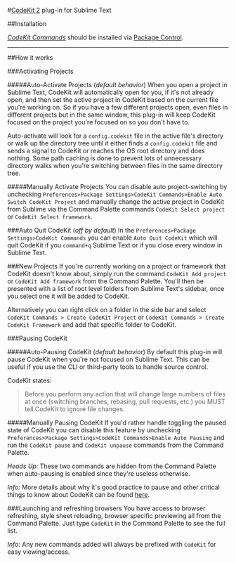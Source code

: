 #[CodeKit 2](https://incident57.com/codekit/) plug-in for Sublime Text


##Installation

*[CodeKit Commands](https://sublime.wbond.net/packages/CodeKit%20Commands)* should be installed via [Package Control](https://sublime.wbond.net/installation).

----

##How it works

###Activating Projects

#####Auto-Activate Projects (*default behavior*)
When you open a project in Sublime Text, CodeKit will automatically open for you, if it's not already open, and then set the active project in CodeKit based on the current file you're working on. So if you have a few different projects open, even files in different projects but in the same window, this plug-in will keep CodeKit focused on the project you're focused on so you don't have to.

Auto-activate will look for a `config.codekit` file in the active file's directory or walk up the directory tree until it either finds a `config.codekit` file and sends a signal to CodeKit or reaches the OS root directory and does nothing. Some path caching is done to prevent lots of unnecessary directory walks when
you're switching between files in the same directory tree.

#####Manually Activate Projects
You can disable auto project-switching by unchecking `Preferences>Package Settings>CodeKit Commands>Enable Auto Switch CodeKit Project` and manually change the active project in CodeKit from Sublime via the Command Palette commands `CodeKit Select project` or `CodeKit Select framework`.

###Auto Quit CodeKit (*off by default*)
In the `Preferences>Package Settings>CodeKit Commands` you can enable `Auto Quit CodeKit` which will quit CodeKit if you `command+q` Sublime Text or if you close every window in Sublime Text.

###New Projects
If you're currently working on a project or framework that CodeKit doesn't know about, simply run the command `CodeKit Add project` or `CodeKit Add framework` from the Command Palette. You'll then be presented with a list of root level folders from Sublime Text's sidebar, once you select one it will be added to CodeKit.

Alternatively you can right click on a folder in the side bar and select `CodeKit Commands > Create CodeKit Project` or `CodeKit Commands > Create CodeKit Framework` and add that specific folder to CodeKit.

###Pausing CodeKit

#####Auto-Pausing CodeKit (*default behavior*)
By default this plug-in will pause CodeKit when you're not focused on Sublime Text. This can be useful if you use the CLI or third-party tools to handle source control.

CodeKit states:
>Before you perform any action that will change large numbers of files at once (switching branches, rebasing, pull requests, etc.) you MUST tell CodeKit to ignore file changes.

#####Manually Pausing CodeKit
If you'd rather handle toggling the paused state of CodeKit you can disable this feature by unchecking `Preferences>Package Settings>CodeKit Commands>Enable Auto Pausing` and run the `CodeKit pause` and `CodeKit unpause` commands from the Command Palette.

_Heads Up:_ These two commands are hidden from the Command Palette when auto-pausing is enabled since they're useless otherwise.

_Info:_ More details about why it's good practice to pause and other critical things to know about CodeKit can be found [here](http://incident57.com/codekit/help.html#critical-things).

###Launching and refreshing browsers
You have access to browser refreshing, style sheet reloading, browser specific previewing all from the Command Palette. Just type `CodeKit` in the Command Palette to see the full list.

_Info:_ Any new commands added will always be prefixed with `CodeKit` for easy viewing/access.
